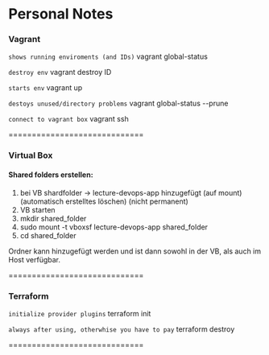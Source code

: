 Personal Notes
=============================

### Vagrant

`shows running enviroments (and IDs)`
vagrant global-status

`destroy env`
vagrant destroy ID 

`starts env`
vagrant up

`destoys unused/directory problems`
vagrant global-status  --prune

`connect to vagrant box`
vagrant ssh

=============================

### Virtual Box

#### Shared folders erstellen:
1. bei VB shardfolder -> lecture-devops-app hinzugefügt (auf mount) (automatisch erstelltes löschen) (nicht permanent)
2. VB starten
3. mkdir shared_folder
4. sudo mount -t vboxsf lecture-devops-app shared_folder
5. cd shared_folder

Ordner kann hinzugefügt werden und ist dann sowohl in der VB, als auch im Host verfügbar.


=============================

### Terraform

`initialize provider plugins`
terraform init

`always after using, otherwhise you have to pay`
terraform destroy



=============================
